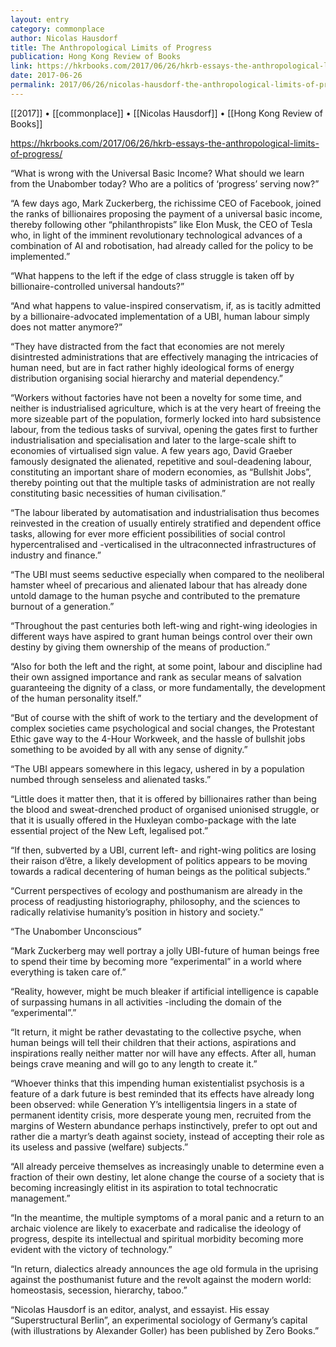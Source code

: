 ```yaml
---
layout: entry
category: commonplace
author: Nicolas Hausdorf
title: The Anthropological Limits of Progress
publication: Hong Kong Review of Books
link: https://hkrbooks.com/2017/06/26/hkrb-essays-the-anthropological-limits-of-progress/
date: 2017-06-26
permalink: 2017/06/26/nicolas-hausdorf-the-anthropological-limits-of-progress
---
```


[[2017]] • [[commonplace]] • [[Nicolas Hausdorf]] • [[Hong Kong Review of Books]] 

https://hkrbooks.com/2017/06/26/hkrb-essays-the-anthropological-limits-of-progress/

“What is wrong with the Universal Basic Income? What should we learn from the Unabomber today? Who are a politics of ‘progress’ serving now?”

“A few days ago, Mark Zuckerberg, the richissime CEO of Facebook, joined the ranks of billionaires proposing the payment of a universal basic income, thereby following other “philanthropists” like Elon Musk, the CEO of Tesla who, in light of the imminent revolutionary technological advances of a combination of AI and robotisation, had already called for the policy to be implemented.”

“What happens to the left if the edge of class struggle is taken off by billionaire-controlled universal handouts?”

“And what happens to value-inspired conservatism, if, as is tacitly admitted by a billionaire-advocated implementation of a UBI, human labour simply does not matter anymore?”

“They have distracted from the fact that economies are not merely disintrested administrations that are effectively managing the intricacies of human need, but are in fact rather highly ideological forms of energy distribution organising social hierarchy and material dependency.”

“Workers without factories have not been a novelty for some time, and neither is industrialised agriculture, which is at the very heart of freeing the more sizeable part of the population, formerly locked into hard subsistence labour, from the tedious tasks of survival, opening the gates first to further industrialisation and specialisation and later to the large-scale shift to economies of virtualised sign value. A few years ago, David Graeber famously designated the alienated, repetitive and soul-deadening labour, constituting an important share of modern economies, as “Bullshit Jobs”, thereby pointing out that the multiple tasks of administration are not really constituting basic necessities of human civilisation.”

“The labour liberated by automatisation and industrialisation thus becomes reinvested in the creation of usually entirely stratified and dependent office tasks, allowing for ever more efficient possibilities of social control hypercentralised and -verticalised in the ultraconnected infrastructures of industry and finance.”

“The UBI must seems seductive especially when compared to the neoliberal hamster wheel of precarious and alienated labour that has already done untold damage to the human psyche and contributed to the premature burnout of a generation.”

“Throughout the past centuries both left-wing and right-wing ideologies in different ways have aspired to grant human beings control over their own destiny by giving them ownership of the means of production.”

“Also for both the left and the right, at some point, labour and discipline had their own assigned importance and rank as secular means of salvation guaranteeing the dignity of a class, or more fundamentally, the development of the human personality itself.”

“But of course with the shift of work to the tertiary and the development of complex societies came psychological and social changes, the Protestant Ethic gave way to the 4-Hour Workweek, and the hassle of bullshit jobs something to be avoided by all with any sense of dignity.”

“The UBI appears somewhere in this legacy, ushered in by a population numbed through senseless and alienated tasks.”

“Little does it matter then, that it is offered by billionaires rather than being the blood and sweat-drenched product of organised unionised struggle, or that it is usually offered in the Huxleyan combo-package with the late essential project of the New Left, legalised pot.”

“If then, subverted by a UBI, current left- and right-wing politics are losing their raison d’être, a likely development of politics appears to be moving towards a radical decentering of human beings as the political subjects.”

“Current perspectives of ecology and posthumanism are already in the process of readjusting historiography, philosophy, and the sciences to radically relativise humanity’s position in history and society.”

“The Unabomber Unconscious”

“Mark Zuckerberg may well portray a jolly UBI-future of human beings free to spend their time by becoming more “experimental” in a world where everything is taken care of.”

“Reality, however, might be much bleaker if artificial intelligence is capable of surpassing humans in all activities -including the domain of the “experimental”.”

“It return, it might be rather devastating to the collective psyche, when human beings will tell their children that their actions, aspirations and inspirations really neither matter nor will have any effects. After all, human beings crave meaning and will go to any length to create it.”

“Whoever thinks that this impending human existentialist psychosis is a feature of a dark future is best reminded that its effects have already long been observed: while Generation Y’s intelligentsia lingers in a state of permanent identity crisis, more desperate young men, recruited from the margins of Western abundance perhaps instinctively, prefer to opt out and rather die a martyr’s death against society, instead of accepting their role as its useless and passive (welfare) subjects.”

“All already perceive themselves as increasingly unable to determine even a fraction of their own destiny, let alone change the course of a society that is becoming increasingly elitist in its aspiration to total technocratic management.”

“In the meantime, the multiple symptoms of a moral panic and a return to an archaic violence are likely to exacerbate and radicalise the ideology of progress, despite its intellectual and spiritual morbidity becoming more evident with the victory of technology.”

“In return, dialectics already announces the age old formula in the uprising against the posthumanist future and the revolt against the modern world: homeostasis, secession, hierarchy, taboo.”

“Nicolas Hausdorf is an editor, analyst, and essayist. His essay “Superstructural Berlin”, an experimental sociology of Germany’s capital (with illustrations by Alexander Goller) has been published by Zero Books.”

